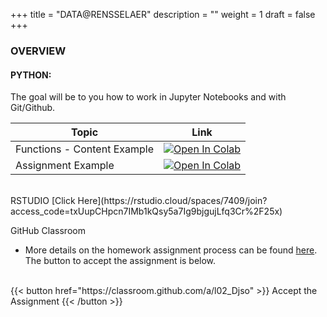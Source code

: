 +++
title = "DATA@RENSSELAER"
description = ""
weight = 1
draft = false
+++

### OVERVIEW

#### PYTHON:
The goal will be to you how to work in Jupyter Notebooks and with Git/Github.

|    <center>   Topic   </center>     |   <center>  Link  </center>     |
| :--------------- |:------------|
|  Functions - Content Example  | [![Open In Colab](https://colab.research.google.com/assets/colab-badge.svg)](https://colab.research.google.com/github/rpi-techfundamentals/spring2019-materials/blob/master/03-python/02-intro-python-functions.ipynb) |
|  Assignment Example   | [![Open In Colab](https://colab.research.google.com/assets/colab-badge.svg)](https://colab.research.google.com/github/rpi-techfundamentals/spring2019-materials/blob/master/03-python/hm-02/hm02.ipynb) |

<br>
RSTUDIO
[Click Here](https://rstudio.cloud/spaces/7409/join?access_code=txUupCHpcn7IMb1kQsy5a7Ig9bjgujLfq3Cr%2F25x)
<br>

GitHub Classroom
- More details on the homework assignment process can be found [here](/mgmt6560-sp18/assignments/). The button to accept the assignment is below.
<br>
{{< button href="https://classroom.github.com/a/l02_Djso" >}} Accept the Assignment {{< /button >}}
